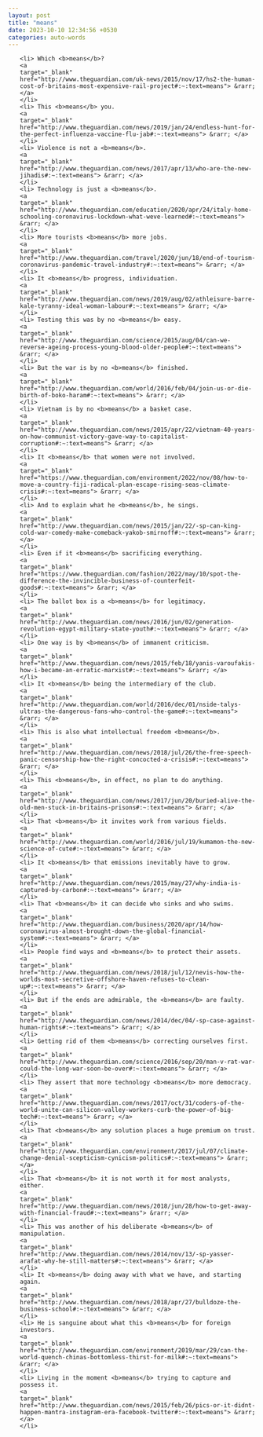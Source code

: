 ```yaml
---
layout: post
title: "means"
date: 2023-10-10 12:34:56 +0530
categories: auto-words
---
```

<ol>

    <li> Which <b>means</b>?
    <a 
    target="_blank" 
    href="http://www.theguardian.com/uk-news/2015/nov/17/hs2-the-human-cost-of-britains-most-expensive-rail-project#:~:text=means"> &rarr; </a>
    </li>
    <li> This <b>means</b> you.
    <a 
    target="_blank" 
    href="http://www.theguardian.com/news/2019/jan/24/endless-hunt-for-the-perfect-influenza-vaccine-flu-jab#:~:text=means"> &rarr; </a>
    </li>
    <li> Violence is not a <b>means</b>.
    <a 
    target="_blank" 
    href="http://www.theguardian.com/news/2017/apr/13/who-are-the-new-jihadis#:~:text=means"> &rarr; </a>
    </li>
    <li> Technology is just a <b>means</b>.
    <a 
    target="_blank" 
    href="http://www.theguardian.com/education/2020/apr/24/italy-home-schooling-coronavirus-lockdown-what-weve-learned#:~:text=means"> &rarr; </a>
    </li>
    <li> More tourists <b>means</b> more jobs.
    <a 
    target="_blank" 
    href="http://www.theguardian.com/travel/2020/jun/18/end-of-tourism-coronavirus-pandemic-travel-industry#:~:text=means"> &rarr; </a>
    </li>
    <li> It <b>means</b> progress, individuation.
    <a 
    target="_blank" 
    href="http://www.theguardian.com/news/2019/aug/02/athleisure-barre-kale-tyranny-ideal-woman-labour#:~:text=means"> &rarr; </a>
    </li>
    <li> Testing this was by no <b>means</b> easy.
    <a 
    target="_blank" 
    href="http://www.theguardian.com/science/2015/aug/04/can-we-reverse-ageing-process-young-blood-older-people#:~:text=means"> &rarr; </a>
    </li>
    <li> But the war is by no <b>means</b> finished.
    <a 
    target="_blank" 
    href="http://www.theguardian.com/world/2016/feb/04/join-us-or-die-birth-of-boko-haram#:~:text=means"> &rarr; </a>
    </li>
    <li> Vietnam is by no <b>means</b> a basket case.
    <a 
    target="_blank" 
    href="http://www.theguardian.com/news/2015/apr/22/vietnam-40-years-on-how-communist-victory-gave-way-to-capitalist-corruption#:~:text=means"> &rarr; </a>
    </li>
    <li> It <b>means</b> that women were not involved.
    <a 
    target="_blank" 
    href="https://www.theguardian.com/environment/2022/nov/08/how-to-move-a-country-fiji-radical-plan-escape-rising-seas-climate-crisis#:~:text=means"> &rarr; </a>
    </li>
    <li> And to explain what he <b>means</b>, he sings.
    <a 
    target="_blank" 
    href="http://www.theguardian.com/news/2015/jan/22/-sp-can-king-cold-war-comedy-make-comeback-yakob-smirnoff#:~:text=means"> &rarr; </a>
    </li>
    <li> Even if it <b>means</b> sacrificing everything.
    <a 
    target="_blank" 
    href="https://www.theguardian.com/fashion/2022/may/10/spot-the-difference-the-invincible-business-of-counterfeit-goods#:~:text=means"> &rarr; </a>
    </li>
    <li> The ballot box is a <b>means</b> for legitimacy.
    <a 
    target="_blank" 
    href="http://www.theguardian.com/news/2016/jun/02/generation-revolution-egypt-military-state-youth#:~:text=means"> &rarr; </a>
    </li>
    <li> One way is by <b>means</b> of immanent criticism.
    <a 
    target="_blank" 
    href="http://www.theguardian.com/news/2015/feb/18/yanis-varoufakis-how-i-became-an-erratic-marxist#:~:text=means"> &rarr; </a>
    </li>
    <li> It <b>means</b> being the intermediary of the club.
    <a 
    target="_blank" 
    href="http://www.theguardian.com/world/2016/dec/01/nside-talys-ultras-the-dangerous-fans-who-control-the-game#:~:text=means"> &rarr; </a>
    </li>
    <li> This is also what intellectual freedom <b>means</b>.
    <a 
    target="_blank" 
    href="http://www.theguardian.com/news/2018/jul/26/the-free-speech-panic-censorship-how-the-right-concocted-a-crisis#:~:text=means"> &rarr; </a>
    </li>
    <li> This <b>means</b>, in effect, no plan to do anything.
    <a 
    target="_blank" 
    href="http://www.theguardian.com/news/2017/jun/20/buried-alive-the-old-men-stuck-in-britains-prisons#:~:text=means"> &rarr; </a>
    </li>
    <li> That <b>means</b> it invites work from various fields.
    <a 
    target="_blank" 
    href="http://www.theguardian.com/world/2016/jul/19/kumamon-the-new-science-of-cute#:~:text=means"> &rarr; </a>
    </li>
    <li> It <b>means</b> that emissions inevitably have to grow.
    <a 
    target="_blank" 
    href="http://www.theguardian.com/news/2015/may/27/why-india-is-captured-by-carbon#:~:text=means"> &rarr; </a>
    </li>
    <li> That <b>means</b> it can decide who sinks and who swims.
    <a 
    target="_blank" 
    href="http://www.theguardian.com/business/2020/apr/14/how-coronavirus-almost-brought-down-the-global-financial-system#:~:text=means"> &rarr; </a>
    </li>
    <li> People find ways and <b>means</b> to protect their assets.
    <a 
    target="_blank" 
    href="http://www.theguardian.com/news/2018/jul/12/nevis-how-the-worlds-most-secretive-offshore-haven-refuses-to-clean-up#:~:text=means"> &rarr; </a>
    </li>
    <li> But if the ends are admirable, the <b>means</b> are faulty.
    <a 
    target="_blank" 
    href="http://www.theguardian.com/news/2014/dec/04/-sp-case-against-human-rights#:~:text=means"> &rarr; </a>
    </li>
    <li> Getting rid of them <b>means</b> correcting ourselves first.
    <a 
    target="_blank" 
    href="http://www.theguardian.com/science/2016/sep/20/man-v-rat-war-could-the-long-war-soon-be-over#:~:text=means"> &rarr; </a>
    </li>
    <li> They assert that more technology <b>means</b> more democracy.
    <a 
    target="_blank" 
    href="http://www.theguardian.com/news/2017/oct/31/coders-of-the-world-unite-can-silicon-valley-workers-curb-the-power-of-big-tech#:~:text=means"> &rarr; </a>
    </li>
    <li> That <b>means</b> any solution places a huge premium on trust.
    <a 
    target="_blank" 
    href="http://www.theguardian.com/environment/2017/jul/07/climate-change-denial-scepticism-cynicism-politics#:~:text=means"> &rarr; </a>
    </li>
    <li> That <b>means</b> it is not worth it for most analysts, either.
    <a 
    target="_blank" 
    href="http://www.theguardian.com/news/2018/jun/28/how-to-get-away-with-financial-fraud#:~:text=means"> &rarr; </a>
    </li>
    <li> This was another of his deliberate <b>means</b> of manipulation.
    <a 
    target="_blank" 
    href="http://www.theguardian.com/news/2014/nov/13/-sp-yasser-arafat-why-he-still-matters#:~:text=means"> &rarr; </a>
    </li>
    <li> It <b>means</b> doing away with what we have, and starting again.
    <a 
    target="_blank" 
    href="http://www.theguardian.com/news/2018/apr/27/bulldoze-the-business-school#:~:text=means"> &rarr; </a>
    </li>
    <li> He is sanguine about what this <b>means</b> for foreign investors.
    <a 
    target="_blank" 
    href="http://www.theguardian.com/environment/2019/mar/29/can-the-world-quench-chinas-bottomless-thirst-for-milk#:~:text=means"> &rarr; </a>
    </li>
    <li> Living in the moment <b>means</b> trying to capture and possess it.
    <a 
    target="_blank" 
    href="http://www.theguardian.com/news/2015/feb/26/pics-or-it-didnt-happen-mantra-instagram-era-facebook-twitter#:~:text=means"> &rarr; </a>
    </li>